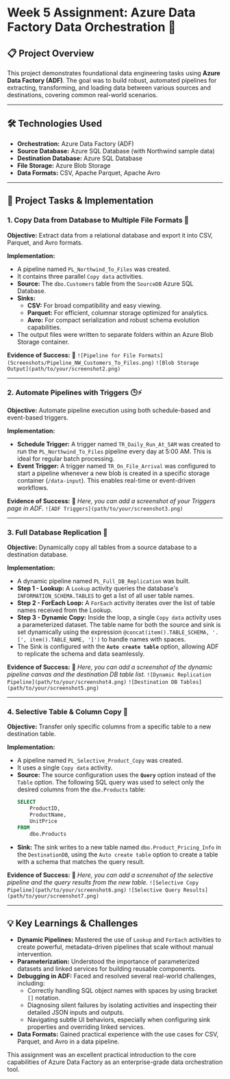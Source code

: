 # Week 5 Assignment: Azure Data Factory Data Orchestration 🚀

## 📋 Project Overview

This project demonstrates foundational data engineering tasks using **Azure Data Factory (ADF)**. The goal was to build robust, automated pipelines for extracting, transforming, and loading data between various sources and destinations, covering common real-world scenarios.

---

## 🛠️ Technologies Used

*   **Orchestration:** Azure Data Factory (ADF)
*   **Source Database:** Azure SQL Database (with Northwind sample data)
*   **Destination Database:** Azure SQL Database
*   **File Storage:** Azure Blob Storage
*   **Data Formats:** CSV, Apache Parquet, Apache Avro

---

## 📂 Project Tasks & Implementation

### 1. Copy Data from Database to Multiple File Formats 📄

**Objective:** Extract data from a relational database and export it into CSV, Parquet, and Avro formats.

**Implementation:**
*   A pipeline named `PL_Northwind_To_Files` was created.
*   It contains three parallel `Copy data` activities.
*   **Source:** The `dbo.Customers` table from the `SourceDB` Azure SQL Database.
*   **Sinks:**
    *   **CSV:** For broad compatibility and easy viewing.
    *   **Parquet:** For efficient, columnar storage optimized for analytics.
    *   **Avro:** For compact serialization and robust schema evolution capabilities.
*   The output files were written to separate folders within an Azure Blob Storage container.

**Evidence of Success:** 📸
`![Pipeline for File Formats](Screenshots/Pipeline_NW_Customers_To_Files.png)`
`![Blob Storage Output](path/to/your/screenshot2.png)`

---

### 2. Automate Pipelines with Triggers 🕒⚡

**Objective:** Automate pipeline execution using both schedule-based and event-based triggers.

**Implementation:**
*   **Schedule Trigger:** A trigger named `TR_Daily_Run_At_5AM` was created to run the `PL_Northwind_To_Files` pipeline every day at 5:00 AM. This is ideal for regular batch processing.
*   **Event Trigger:** A trigger named `TR_On_File_Arrival` was configured to start a pipeline whenever a new blob is created in a specific storage container (`/data-input`). This enables real-time or event-driven workflows.

**Evidence of Success:** 📸
*Here, you can add a screenshot of your Triggers page in ADF.*
`![ADF Triggers](path/to/your/screenshot3.png)`

---

### 3. Full Database Replication 🔄

**Objective:** Dynamically copy all tables from a source database to a destination database.

**Implementation:**
*   A dynamic pipeline named `PL_Full_DB_Replication` was built.
*   **Step 1 - Lookup:** A `Lookup` activity queries the database's `INFORMATION_SCHEMA.TABLES` to get a list of all user table names.
*   **Step 2 - ForEach Loop:** A `ForEach` activity iterates over the list of table names received from the Lookup.
*   **Step 3 - Dynamic Copy:** Inside the loop, a single `Copy data` activity uses a parameterized dataset. The table name for both the source and sink is set dynamically using the expression `@concat(item().TABLE_SCHEMA, '.[', item().TABLE_NAME, ']')` to handle names with spaces.
*   The Sink is configured with the **`Auto create table`** option, allowing ADF to replicate the schema and data seamlessly.

**Evidence of Success:** 📸
*Here, you can add a screenshot of the dynamic pipeline canvas and the destination DB table list.*
`![Dynamic Replication Pipeline](path/to/your/screenshot4.png)`
`![Destination DB Tables](path/to/your/screenshot5.png)`

---

### 4. Selective Table & Column Copy 🎯

**Objective:** Transfer only specific columns from a specific table to a new destination table.

**Implementation:**
*   A pipeline named `PL_Selective_Product_Copy` was created.
*   It uses a single `Copy data` activity.
*   **Source:** The source configuration uses the **`Query`** option instead of the `Table` option. The following SQL query was used to select only the desired columns from the `dbo.Products` table:
    ```sql
    SELECT
        ProductID,
        ProductName,
        UnitPrice
    FROM
        dbo.Products
    ```
*   **Sink:** The sink writes to a new table named `dbo.Product_Pricing_Info` in the `DestinationDB`, using the `Auto create table` option to create a table with a schema that matches the query result.

**Evidence of Success:** 📸
*Here, you can add a screenshot of the selective pipeline and the query results from the new table.*
`![Selective Copy Pipeline](path/to/your/screenshot6.png)`
`![Selective Query Results](path/to/your/screenshot7.png)`

---

## 💡 Key Learnings & Challenges

*   **Dynamic Pipelines:** Mastered the use of `Lookup` and `ForEach` activities to create powerful, metadata-driven pipelines that scale without manual intervention.
*   **Parameterization:** Understood the importance of parameterized datasets and linked services for building reusable components.
*   **Debugging in ADF:** Faced and resolved several real-world challenges, including:
    *   Correctly handling SQL object names with spaces by using bracket `[]` notation.
    *   Diagnosing silent failures by isolating activities and inspecting their detailed JSON inputs and outputs.
    *   Navigating subtle UI behaviors, especially when configuring sink properties and overriding linked services.
*   **Data Formats:** Gained practical experience with the use cases for CSV, Parquet, and Avro in a data pipeline.

This assignment was an excellent practical introduction to the core capabilities of Azure Data Factory as an enterprise-grade data orchestration tool.
